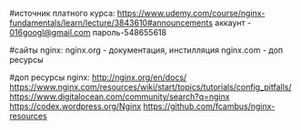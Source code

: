 #источник платного курса:
https://www.udemy.com/course/nginx-fundamentals/learn/lecture/3843610#announcements
аккаунт - 016googl@gmail.com
пароль-548655618


#сайты nginx:
nginx.org - документация, инстилляция
nginx.com - доп ресурсы

#доп ресурсы nginx:
http://nginx.org/en/docs/
https://www.nginx.com/resources/wiki/start/topics/tutorials/config_pitfalls/
https://www.digitalocean.com/community/search?q=nginx
https://codex.wordpress.org/Nginx
https://github.com/fcambus/nginx-resources

